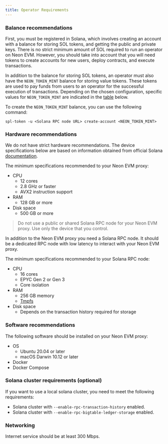 ```yaml
---
title: Operator Requirements
---
```


### Balance recommendations

First, you must be registered in Solana, which involves creating an account with a balance for storing SOL tokens, and getting the public and private keys.
There is no strict minimum amount of SOL required to run an operator on Neon EVM. However, you should take into account that you will need tokens to create accounts for new users, deploy contracts, and execute transactions.

In addition to the balance for storing SOL tokens, an operator must also have the `NEON_TOKEN_MINT` balance for storing value tokens. These tokens are used to pay funds from users to an operator for the successful execution of transactions. Depending on the chosen configuration, specific values for `NEON_TOKEN_MINT` are indicated in the [table](#neon_token_mint) below.

To create the `NEON_TOKEN_MINT` balance, you can use the following command:
```
spl-token -u <Solana RPC node URL> create-account <NEON_TOKEN_MINT>
```

### Hardware recommendations
We do not have strict hardware recommendations. The device specifications below are based on information obtained from official Solana [documentation](https://docs.solana.com/running-validator/validator-reqs).

The minimum specifications recommended to your Neon EVM proxy:
  * CPU
    * 12 cores
    * 2.8 GHz or faster
    * AVX2 instruction support
  * RAM
    * 128 GB or more
  * Disk space
    * 500 GB or more

> Do not use a public or shared Solana RPC node for your Neon EVM proxy. Use only the device that you control.

In addition to the Neon EVM proxy you need a Solana RPC node. It should be a dedicated RPC node with low latency to interact with your Neon EVM proxy.

The minimum specifications recommended to your Solana RPC node:
  * CPU
    * 16 cores
    * EPYC Gen 2 or Gen 3
    * Core isolation
  * RAM
    * 256 GB memory
    * [Tmpfs](https://docs.neon-labs.org/docs/glossary#tmpfs)
  * Disk space
    * Depends on the transaction history required for storage

### Software recommendations
The following software should be installed on your Neon EVM proxy:
  * OS
    * Ubuntu 20.04 or later
    * macOS Darwin 10.12 or later
  * Docker
  * Docker Compose

### Solana cluster requirements (optional)
If you want to use a local solana cluster, you need to meet the following requirements:
  * Solana cluster with `--enable-rpc-transaction-history` enabled.
  * Solana cluster with `--enable-rpc-bigtable-ledger-storage` enabled.

### Networking
Internet service should be at least 300 Mbps.
